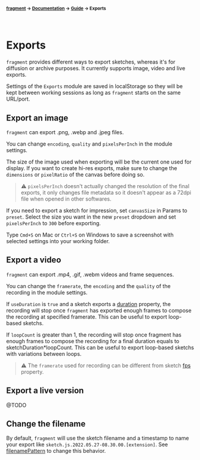 #### <sup>[fragment](../../README.md) → [Documentation](../README.md) → [Guide](../README.md#guide) → Exports</sup>
<br>

# Exports

`fragment` provides different ways to export sketches, whereas it's for diffusion or archive purposes. It currently supports image, video and live exports.

Settings of the `Exports` module are saved in localStorage so they will be kept between working sessions as long as `fragment` starts on the same URL/port.

## Export an image

`fragment` can export .png, .webp and .jpeg files.

You can change `encoding`, `quality` and `pixelsPerInch` in the module settings.

The size of the image used when exporting will be the current one used for display. If you want to create hi-res exports, make sure to change the `dimensions` or `pixelRatio` of the canvas before doing so.

> ⚠️ `pixelsPerInch` doesn't actually changed the resolution of the final exports, it only changes file metadata so it doesn't appear as a 72dpi file when opened in other softwares.

If you need to export a sketch for impression, set `canvasSize` in Params to `preset`. Select the size you want in the new `preset` dropdown and set `pixelsPerInch` to `300` before exporting.

Type `Cmd+S` on Mac or `Ctrl+S` on Windows to save a screenshot with selected settings into your working folder.

## Export a video

`fragment` can export .mp4, .gif, .webm videos and frame sequences.

You can change the `framerate`, the `encoding` and the `quality` of the recording in the module settings.

If `useDuration` is `true` and a sketch exports a [duration](../api/sketch.md#duration) property, the recording will stop once `fragment` has exported enough frames to compose the recording at specified framerate. This can be useful to export loop-based sketchs.

If `loopCount` is greater than 1, the recording will stop once fragment has enough frames to compose the recording for a final duration equals to sketchDuration*loopCount. This can be useful to export loop-based sketchs with variations between loops.

> ⚠️ The `framerate` used for recording can be different from sketch [fps](../api/sketch.md#duration) property.

## Export a live version

@TODO

## Change the filename

By default, `fragment` will use the sketch filename and a timestamp to name your export like `sketch.js.2022.05.27-08.30.00.[extension]`. See [filenamePattern](../api/sketch.md#filenamepattern) to change this behavior.
